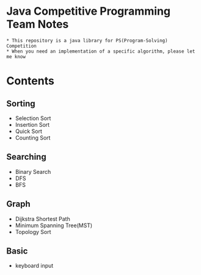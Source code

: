 # Java Competitive Programming Team Notes
    * This repository is a java library for PS(Program-Solving) Competition
    * When you need an implementation of a specific algorithm, please let me know

# Contents

## Sorting
   * Selection Sort
   * Insertion Sort
   * Quick Sort
   * Counting Sort


## Searching
   * Binary Search
   * DFS
   * BFS
   
   
## Graph
   * Dijkstra Shortest Path
   * Minimum Spanning Tree(MST)
   * Topology Sort


## Basic
   * keyboard input
